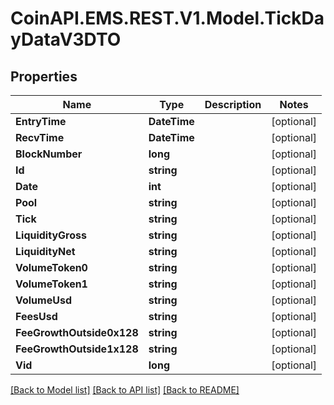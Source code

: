 # CoinAPI.EMS.REST.V1.Model.TickDayDataV3DTO

## Properties

Name | Type | Description | Notes
------------ | ------------- | ------------- | -------------
**EntryTime** | **DateTime** |  | [optional] 
**RecvTime** | **DateTime** |  | [optional] 
**BlockNumber** | **long** |  | [optional] 
**Id** | **string** |  | [optional] 
**Date** | **int** |  | [optional] 
**Pool** | **string** |  | [optional] 
**Tick** | **string** |  | [optional] 
**LiquidityGross** | **string** |  | [optional] 
**LiquidityNet** | **string** |  | [optional] 
**VolumeToken0** | **string** |  | [optional] 
**VolumeToken1** | **string** |  | [optional] 
**VolumeUsd** | **string** |  | [optional] 
**FeesUsd** | **string** |  | [optional] 
**FeeGrowthOutside0x128** | **string** |  | [optional] 
**FeeGrowthOutside1x128** | **string** |  | [optional] 
**Vid** | **long** |  | [optional] 

[[Back to Model list]](../README.md#documentation-for-models) [[Back to API list]](../README.md#documentation-for-api-endpoints) [[Back to README]](../README.md)


